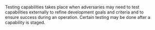 Testing capabilities takes place when adversaries may need to test capabilities externally to refine development goals and criteria and to ensure success during an operation. Certain testing may be done after a capability is staged.
